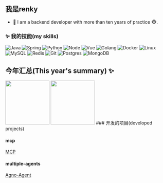 ## 我是renky

- 🌹 I am a backend developer with more than ten years of practice 🐵.


### ✨ 我的技能(my skills)   

![Java](https://img.shields.io/badge/-Java-4C7491?style=flat-square&logo=java&logoColor=fff)
![Spring](https://img.shields.io/badge/-Spring-5FB832?style=flat-square&logo=Spring&logoColor=fff)
![Python](https://img.shields.io/badge/-Python-3e74a2?style=flat-square&logo=Python&logoColor=fff)
![Node](https://img.shields.io/badge/-Node.js-339933?style=flat-square&logo=Node.js&logoColor=fff)
![Vue](https://img.shields.io/badge/-Vue-4fc08d?style=flat-square&logo=Vue.js&logoColor=fff)
![Golang](https://img.shields.io/badge/go-%2300ADD8.svg?style=flat-square&logo=go&logoColor=white)
![Docker](https://img.shields.io/badge/-Docker-2496ED?style=flat-square&logo=Docker&logoColor=fff)
![Linux](https://img.shields.io/badge/-Linux-000000?style=flat-square&logo=Linux&logoColor=fff)
![MySQL](https://img.shields.io/badge/-MySQL-4479A1?style=flat-square&logo=MySQL&logoColor=fff)
![Redis](https://img.shields.io/badge/redis-%23DD0031.svg?style=flat-square&logo=redis&logoColor=white)
![Git](https://img.shields.io/badge/-Git-E84E31?style=flat-square&logo=Git&logoColor=fff)
![Postgres](https://img.shields.io/badge/postgres-%23316192.svg?style=flat-square&logo=postgresql&logoColor=white)
![MongoDB](https://img.shields.io/badge/MongoDB-%234ea94b.svg?style=flat-square&logo=mongodb&logoColor=white)


## 今年汇总(This year's summary) ✨

<img align="" height="137px" src="https://github-readme-stats.vercel.app/api?username=renky1025&hide_title=true&hide_border=true&show_icons=true&include_all_commits=true&line_height=21&bg_color=0,EC6C6C,FFD479,FFFC79,73FA79&theme=graywhite&locale=en" />

<img align="" height="137px" src="https://github-readme-stats.vercel.app/api/top-langs/?username=renky1025&hide_title=true&hide_border=true&layout=compact&bg_color=0,73FA79,73FDFF,D783FF&theme=graywhite&locale=en" />
### 开发的项目(developed projects)

#### mcp
[MCP](https://github.com/renky1025/cursor-mcp-tools)
#### multiple-agents
[Agno-Agent](https://github.com/renky1025/agno-agents)
